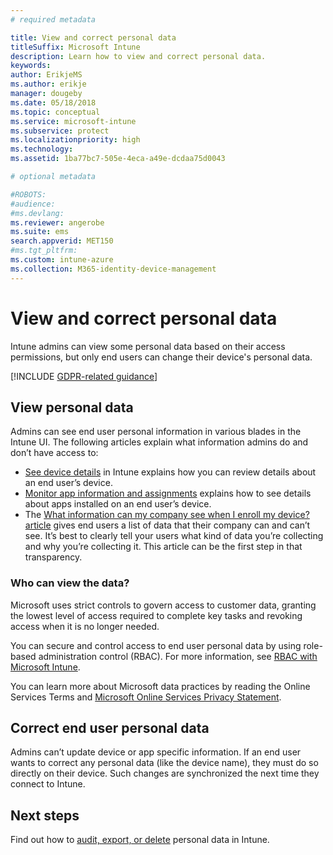 ```yaml
---
# required metadata

title: View and correct personal data
titleSuffix: Microsoft Intune
description: Learn how to view and correct personal data.
keywords:
author: ErikjeMS
ms.author: erikje
manager: dougeby
ms.date: 05/18/2018
ms.topic: conceptual
ms.service: microsoft-intune
ms.subservice: protect
ms.localizationpriority: high
ms.technology:
ms.assetid: 1ba77bc7-505e-4eca-a49e-dcdaa75d0043

# optional metadata

#ROBOTS:
#audience:
#ms.devlang:
ms.reviewer: angerobe
ms.suite: ems
search.appverid: MET150
#ms.tgt_pltfrm:
ms.custom: intune-azure
ms.collection: M365-identity-device-management
---
```


# View and correct personal data

Intune admins can view some personal data based on their access permissions, but only end users can change their device's personal data.

[!INCLUDE [GDPR-related guidance](../includes/gdpr-dsr-and-stp-note.md)]


## View personal data

Admins can see end user personal information in various blades in the Intune UI. The following articles explain what information admins do and don’t have access to:
- [See device details](../remote-actions/device-inventory.md) in Intune explains how you can review details about an end user’s device.
- [Monitor app information and assignments](../apps/apps-monitor.md) explains how to see details about apps installed on an end user’s device.
- The [What information can my company see when I enroll my device? article](https://docs.microsoft.com/intune-user-help/what-info-can-your-company-see-when-you-enroll-your-device-in-intune) gives end users a list of data that their company can and can’t see. It’s best to clearly tell your users what kind of data you’re collecting and why you’re collecting it. This article can be the first step in that transparency.

### Who can view the data?

Microsoft uses strict controls to govern access to customer data, granting the lowest level of access required to complete key tasks and revoking access when it is no longer needed. 

You can secure and control access to end user personal data by using role-based administration control (RBAC). For more information, see [RBAC with Microsoft Intune](../fundamentals/role-based-access-control.md).

You can learn more about Microsoft data practices by reading the Online Services Terms and [Microsoft Online Services Privacy Statement](https://go.microsoft.com/fwlink/p/?linkid=131004&clcid=0x409). 

## Correct end user personal data

Admins can’t update device or app specific information. If an end user wants to correct any personal data (like the device name), they must do so directly on their device. Such changes are synchronized the next time they connect to Intune.


## Next steps

Find out how to [audit, export, or delete](privacy-data-audit-export-delete.md) personal data in Intune.
